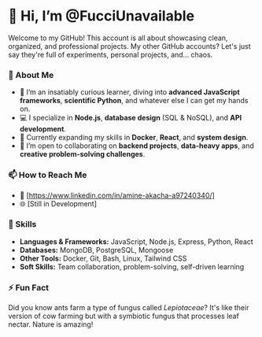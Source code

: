 # 👋 Hi, I’m @FucciUnavailable  

Welcome to my GitHub! This account is all about showcasing clean, organized, and professional projects. My other GitHub accounts? Let's just say they're full of experiments, personal projects, and... chaos.  

### 🚀 About Me  
- 👀 I’m an insatiably curious learner, diving into **advanced JavaScript frameworks**, **scientific Python**, and whatever else I can get my hands on.  
- 💻 I specialize in **Node.js**, **database design** (SQL & NoSQL), and **API development**.  
- 🌱 Currently expanding my skills in **Docker**, **React**, and **system design**.  
- 💞️ I’m open to collaborating on **backend projects**, **data-heavy apps**, and **creative problem-solving challenges**.  

### 📫 How to Reach Me  
- 📧 [https://www.linkedin.com/in/amine-akacha-a97240340/]
- 🌐 [Still in Development]  

### 🎯 Skills  
- **Languages & Frameworks:** JavaScript, Node.js, Express, Python, React  
- **Databases:** MongoDB, PostgreSQL, Mongoose  
- **Other Tools:** Docker, Git, Bash, Linux, Tailwind CSS  
- **Soft Skills:** Team collaboration, problem-solving, self-driven learning  

### ⚡ Fun Fact  
Did you know ants farm a type of fungus called *Lepiotaceae*? It's like their version of cow farming but with a symbiotic fungus that processes leaf nectar. Nature is amazing!  

